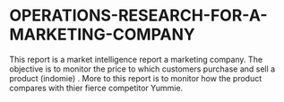 # OPERATIONS-RESEARCH-FOR-A-MARKETING-COMPANY
This report is a market intelligence report a marketing company.
The objective is to monitor the price to which customers purchase and sell a product (indomie) .
More to this report is to monitor how the product compares with thier fierce competitor Yummie.
